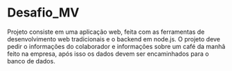 # Desafio_MV
Projeto consiste em uma aplicação web, feita com as ferramentas de desenvolvimento web tradicionais e o backend em node.js. O projeto deve pedir o informações do colaborador e informações sobre um café da manhã feito na empresa, após isso os dados devem ser encaminhados para o banco de dados.
